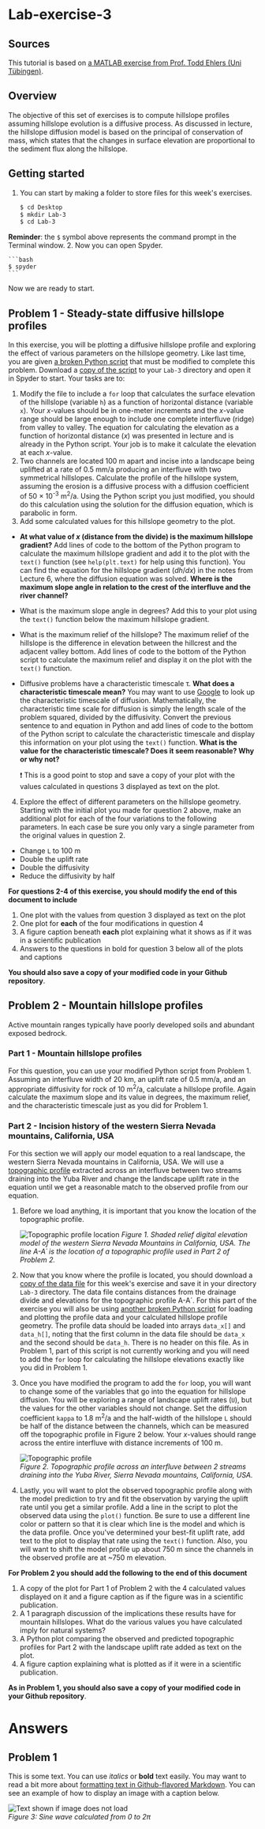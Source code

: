 # Lab-exercise-3

## Sources
This tutorial is based on [a MATLAB exercise from Prof. Todd Ehlers (Uni Tübingen)](http://www.geo.uni-tuebingen.de/arbeitsgruppen/mineralogie-geodynamik/geologie-geodynamik/ibm-documentation/matlab-tutorial.html).

## Overview
The objective of this set of exercises is to compute hillslope profiles assuming hillslope evolution is a diffusive process. As discussed in lecture, the hillslope diffusion model is based on the principal of conservation of mass, which states that the changes in surface elevation are proportional to the sediment flux along the hillslope.

## Getting started
1. You can start by making a folder to store files for this week's exercises.

    ```bash
    $ cd Desktop
    $ mkdir Lab-3
    $ cd Lab-3
    ```
**Reminder**: the `$` symbol above represents the command prompt in the Terminal window.
2. Now you can open Spyder.

    ```bash
    $ spyder
    ```

Now we are ready to start.

## Problem 1 - Steady-state diffusive hillslope profiles
In this exercise, you will be plotting a diffusive hillslope profile and exploring the effect of various parameters on the hillslope geometry. Like last time, you are given [a broken Python script](hillslope_profile_ex1.py) that must be modified to complete this problem. Download a [copy of the script](hillslope_profile_ex1.py) to your `Lab-3` directory and open it in Spyder to start. Your tasks are to:

1. Modify the file to include a `for` loop that calculates the surface elevation of the hillslope (variable `h`) as a function of horizontal distance (variable `x`). Your *x*-values should be in one-meter increments and the *x*-value range should be large enough to include one complete interfluve (ridge) from valley to valley. The equation for calculating the elevation as a function of horizontal distance (*x*) was presented in lecture and is already in the Python script. Your job is to make it calculate the elevation at each *x*-value.
2. Two channels are located 100 m apart and incise into a landscape being uplifted at a rate of 0.5 mm/a producing an interfluve with two symmetrical hillslopes. Calculate the profile of the hillslope system, assuming the erosion is a diffusive process with a diffusion coefficient of 50 × 10<sup>-3</sup> m<sup>2</sup>/a. Using the Python script you just modified, you should do this calculation using the solution for the diffusion equation, which is parabolic in form.
3. Add some calculated values for this hillslope geometry to the plot.
  - **At what value of *x* (distance from the divide) is the maximum hillslope gradient?** Add lines of code to the bottom of the Python program to calculate the maximum hillslope gradient and add it to the plot with the `text()` function (see `help(plt.text)` for help using this function). You can find the equation for the hillslope gradient (*dh*/*dx*) in the notes from Lecture 6, where the diffusion equation was solved. **Where is the maximum slope angle in relation to the crest of the interfluve and the river channel?**
  - What is the maximum slope angle in degrees? Add this to your plot using the `text()` function below the maximum hillslope gradient.
  - What is the maximum relief of the hillslope? The maximum relief of the hillslope is the difference in elevation between the hillcrest and the adjacent valley bottom. Add lines of code to the bottom of the Python script to calculate the maximum relief and display it on the plot with the `text()` function.
  - Diffusive problems have a characteristic timescale τ. **What does a characteristic timescale mean?** You may want to use [Google](https://www.google.fi) to look up the characteristic timescale of diffusion. Mathematically, the characteristic time scale for diffusion is simply the length scale of the problem squared, divided by the diffusivity. Convert the previous sentence to and equation in Python and add lines of code to the bottom of the Python script to calculate the characteristic timescale and display this information on your plot using the `text()` function. **What is the value for the characteristic timescale? Does it seem reasonable? Why or why not?**

    :heavy_exclamation_mark: This is a good point to stop and save a copy of your plot with the values calculated in questions 3 displayed as text on the plot.

4. Explore the effect of different parameters on the hillslope geometry. Starting with the initial plot you made for question 2 above, make an additional plot for each of the four variations to the following parameters. In each case be sure you only vary a single parameter from the original values in question 2.
  - Change `L` to 100 m
  - Double the uplift rate
  - Double the diffusivity
  - Reduce the diffusivity by half

**For questions 2-4 of this exercise, you should modify the end of this document to include**

1. One plot with the values from question 3 displayed as text on the plot
2. One plot for **each** of the four modifications in question 4
3. A figure caption beneath **each** plot explaining what it shows as if it was in a scientific publication
4. Answers to the questions in bold for question 3 below all of the plots and captions

**You should also save a copy of your modified code in your Github repository**.

## Problem 2 - Mountain hillslope profiles
Active mountain ranges typically have poorly developed soils and abundant exposed bedrock.

### Part 1 - Mountain hillslope profiles
For this question, you can use your modified Python script from Problem 1. Assuming an interfluve width of 20 km, an uplift rate of 0.5 mm/a, and an appropriate diffusivity for rock of 10 m<sup>2</sup>/a, calculate a hillslope profile. Again calculate the maximum slope and its value in degrees, the maximum relief, and the characteristic timescale just as you did for Problem 1.

### Part 2 - Incision history of the western Sierra Nevada mountains, California, USA 
For this section we will apply our model equation to a real landscape, the western Sierra Nevada mountains in California, USA. We will use a [topographic profile](sierras_profile.txt) extracted across an interfluve between two streams draining into the Yuba River and change the landscape uplift rate in the equation until we get a reasonable match to the observed profile from our equation.

1. Before we load anything, it is important that you know the location of the topographic profile.

    ![Topographic profile location](Images/Sierras_profile_map.png)
    *Figure 1. Shaded relief digital elevation model of the western Sierra Nevada Mountains in California, USA. The line A-A´ is the location of a topographic profile used in Part 2 of Problem 2.*

2. Now that you know where the profile is located, you should download a [copy of the data file](sierras_profile.txt) for this week's exercise and save it in your directory `Lab-3` directory. The data file contains distances from the drainage divide and elevations for the topographic profile A-A´. For this part of the exercise you will also be using [another broken Python script](hillslope_profile_ex2.2.py) for loading and plotting the profile data and your calculated hillslope profile geometry. The profile data should be loaded into arrays `data_x[]` and `data_h[]`, noting that the first column in the data file should be `data_x` and the second should be `data_h`. There is no header on this file. As in Problem 1, part of this script is not currently working and you will need to add the `for` loop for calculating the hillslope elevations exactly like you did in Problem 1.
3. Once you have modified the program to add the `for` loop, you will want to change some of the variables that go into the equation for hillslope diffusion. You will be exploring a range of landscape uplift rates (`U`), but the values for the other variables should not change. Set the diffusion coefficient `kappa` to 1.8 m<sup>2</sup>/a and the half-width of the hillslope `L` should be half of the distance between the channels, which can be measured off the topographic profile in Figure 2 below. Your *x*-values should range across the entire interfluve with distance increments of 100 m.

    ![Topographic profile](Images/sierras_profile.png)<br/>
    *Figure 2. Topographic profile across an interfluve between 2 streams draining into the Yuba River, Sierra Nevada mountains, California, USA.*

4. Lastly, you will want to plot the observed topographic profile along with the model prediction to try and fit the observation by varying the uplift rate until you get a similar profile. Add a line in the script to plot the observed data using the `plot()` function. Be sure to use a different line color or pattern so that it is clear which line is the model and which is the data profile. Once you've determined your best-fit uplift rate, add text to the plot to display that rate using the `text()` function. Also, you will want to shift the model profile up about 750 m since the channels in the observed profile are at ~750 m elevation.

**For Problem 2 you should add the following to the end of this document**

1. A copy of the plot for Part 1 of Problem 2 with the 4 calculated values displayed on it and a figure caption as if the figure was in a scientific publication.
2. A 1 paragraph discussion of the implications these results have for mountain hillslopes. What do the various values you have calculated imply for natural systems?
3. A Python plot comparing the observed and predicted topographic profiles for Part 2 with the landscape uplift rate added as text on the plot.
4. A figure caption explaining what is plotted as if it were in a scientific publication.

**As in Problem 1, you should also save a copy of your modified code in your Github repository**.

# Answers
## Problem 1
This is some text. You can use *italics* or **bold** text easily. You may want to read a bit more about [formatting text in Github-flavored Markdown](https://help.github.com/articles/basic-writing-and-formatting-syntax/). You can see an example of how to display an image with a caption below.

![Text shown if image does not load](Images/sine.png)<br/>
*Figure 3: Sine wave calculated from 0 to 2π*
